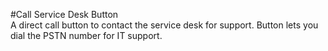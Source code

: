 #Call Service Desk Button  
A direct call button to contact the service desk for support. Button lets you dial the PSTN number for IT support.
